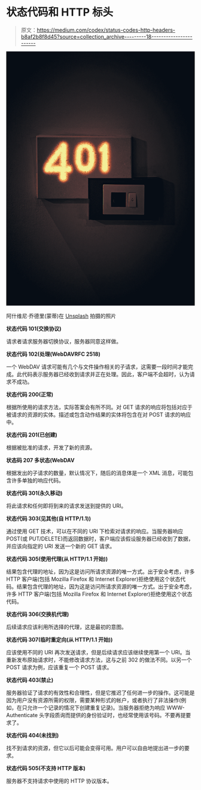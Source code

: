 # 状态代码和 HTTP 标头

> 原文：<https://medium.com/codex/status-codes-http-headers-b8af2b8f8d45?source=collection_archive---------18----------------------->

![](img/3542c212900eeec5d38a709499e586c6.png)

阿什维尼·乔德里(蒙蒂)在 [Unsplash](https://unsplash.com?utm_source=medium&utm_medium=referral) 拍摄的照片

**状态代码 101(交换协议)**

请求者请求服务器切换协议，服务器同意这样做。

**状态代码 102(处理(WebDAVRFC 2518)**

一个 WebDAV 请求可能有几个与文件操作相关的子请求，这需要一段时间才能完成。此代码表示服务器已经收到请求并正在处理。因此，客户端不会超时，认为请求不成功。

**状态代码 200(正常)**

根据所使用的请求方法，实际答案会有所不同。对 GET 请求的响应将包括对应于被请求的资源的实体。描述或包含动作结果的实体将包含在对 POST 请求的响应中。

**状态代码 201(已创建)**

根据被批准的请求，开发了新的资源。

**状态码 207 多状态(WebDAV**

根据发出的子请求的数量，默认情况下，随后的消息体是一个 XML 消息，可能包含许多单独的响应代码。

**状态代码 301(永久移动)**

将此请求和任何即将到来的请求发送到提供的 URI。

**状态代码 303(见其他(自 HTTP/1.1))**

通过使用 GET 技术，可以在不同的 URI 下检索对请求的响应。当服务器响应 POST(或 PUT/DELETE)而返回数据时，客户端应该假设服务器已经收到了数据，并应该向指定的 URI 发送一个新的 GET 请求。

**状态代码 305(使用代理(从 HTTP/1.1 开始))**

结果包含代理的地址，因为这是访问所请求资源的唯一方式。出于安全考虑，许多 HTTP 客户端(包括 Mozilla Firefox 和 Internet Explorer)拒绝使用这个状态代码。结果包含代理的地址，因为这是访问所请求资源的唯一方式。出于安全考虑，许多 HTTP 客户端(包括 Mozilla Firefox 和 Internet Explorer)拒绝使用这个状态代码。

**状态代码 306(交换机代理)**

后续请求应该利用所选择的代理，这是最初的意图。

**状态代码 307(临时重定向(从 HTTP/1.1 开始))**

应该使用不同的 URI 再次发送请求，但是后续请求应该继续使用第一个 URI。当重新发布原始请求时，不能修改请求方法，这与之前 302 的做法不同。以另一个 POST 请求为例，应该重复一个 POST 请求。

**状态代码 403(禁止)**

服务器验证了请求的有效性和合理性，但是它推迟了任何进一步的操作。这可能是因为用户没有资源所需的权限，需要某种形式的帐户，或者执行了非法操作(例如，在只允许一个记录的情况下创建重复记录)。当服务器拒绝为响应 WWW-Authenticate 头字段质询而提供的身份验证时，也经常使用该号码。不要再提要求了。

**状态代码 404(未找到)**

找不到请求的资源，但它以后可能会变得可用。用户可以自由地提出进一步的要求。

**状态代码 505(不支持 HTTP 版本)**

服务器不支持请求中使用的 HTTP 协议版本。